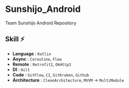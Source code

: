 # Sunshijo_Android
Team Sunshijo Android Repository

## Skill ⚡️
- **Language** : `Kotlin`
- **Async** : `Coroutine`, `Flow`
- **Remote** : `Retrofit2`, `OkHttp3`
- **DI** : `Hilt`
- **Code** : `GitFlow`, `CI`, `GitKraken`, `Github`
- **Architecture** : `CleanArchitecture`, `MVVM` -> `MultiModule`
